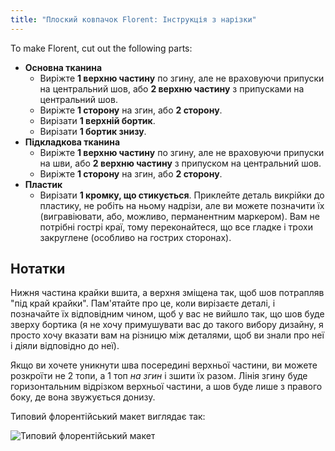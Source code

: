```yaml
---
title: "Плоский ковпачок Florent: Інструкція з нарізки"
---
```


To make Florent, cut out the following parts:

- **Основна тканина**
  - Виріжте **1 верхню частину** по згину, але не враховуючи припуски на центральний шов, або **2 верхню частину** з припусками на центральний шов.
  - Виріжте **1 сторону** на згин, або **2 сторону**.
  - Вирізати **1 верхній бортик**.
  - Вирізати **1 бортик знизу**.
- **Підкладкова тканина**
  - Виріжте **1 верхню частину** по згину, але не враховуючи припуски на шви, або **2 верхню частину** з припуском на центральний шов.
  - Виріжте **1 сторону** на згин, або **2 сторону**.
- **Пластик**
  - Вирізати **1 кромку, що стикується**. Приклейте деталь викрійки до пластику, не робіть на ньому надрізи, але ви можете позначити їх (вигравіювати, або, можливо, перманентним маркером). Вам не потрібні гострі краї, тому переконайтеся, що все гладке і трохи закруглене (особливо на гострих сторонах).

## Нотатки

Нижня частина крайки вшита, а верхня зміщена так, щоб шов потрапляв "під край крайки". Пам'ятайте про це, коли вирізаєте деталі, і позначайте їх відповідним чином, щоб у вас не вийшло так, що шов буде зверху бортика (я не хочу примушувати вас до такого вибору дизайну, я просто хочу вказати вам на різницю між деталями, щоб ви знали про неї і діяли відповідно до неї).

Якщо ви хочете уникнути шва посередині верхньої частини, ви можете розкроїти не 2 топи, а 1 топ _на згин_ і зшити їх разом. Лінія згину буде горизонтальним відрізком верхньої частини, а шов буде лише з правого боку, де вона звужується донизу.

Типовий флорентійський макет виглядає так:

![Типовий флорентійський макет](layout.svg)
